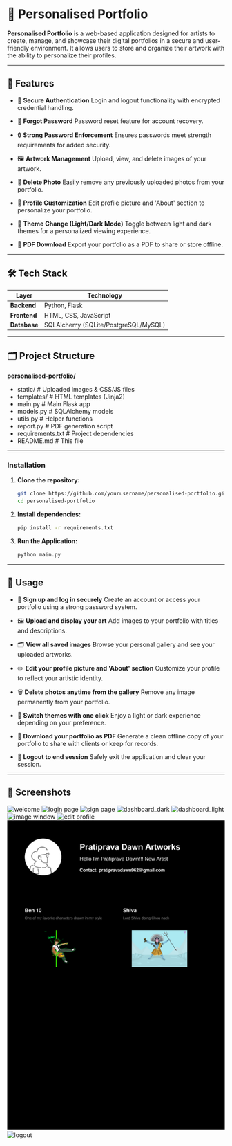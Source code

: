 # 🎨 Personalised Portfolio

**Personalised Portfolio** is a web-based application designed for artists to create, manage, and showcase their digital portfolios in a secure and user-friendly environment. It allows users to store and organize their artwork with the ability to personalize their profiles.

---

## 🔧 Features

* 🔐 **Secure Authentication**
  Login and logout functionality with encrypted credential handling.

* 🔁 **Forgot Password**
  Password reset feature for account recovery.

* 🔒 **Strong Password Enforcement**
  Ensures passwords meet strength requirements for added security.

* 🖼️ **Artwork Management**
  Upload, view, and delete images of your artwork.

* 🧹 **Delete Photo**
  Easily remove any previously uploaded photos from your portfolio.

* 👤 **Profile Customization**
  Edit profile picture and 'About' section to personalize your portfolio.

* 🎨 **Theme Change (Light/Dark Mode)**
  Toggle between light and dark themes for a personalized viewing experience.

* 📄 **PDF Download**
  Export your portfolio as a PDF to share or store offline.

---

## 🛠️ Tech Stack

| Layer        | Technology                           |
| ------------ | ------------------------------------ |
| **Backend**  | Python, Flask                        |
| **Frontend** | HTML, CSS, JavaScript                |
| **Database** | SQLAlchemy (SQLite/PostgreSQL/MySQL) |

---

## 🗂️ Project Structure

**personalised-portfolio/**

* static/         # Uploaded images & CSS/JS files
* templates/      # HTML templates (Jinja2)
* main.py         # Main Flask app
* models.py       # SQLAlchemy models
* utils.py        # Helper functions
* report.py       # PDF generation script
* requirements.txt # Project dependencies
* README.md       # This file

---

### Installation

1. **Clone the repository:**

   ```bash
   git clone https://github.com/yourusername/personalised-portfolio.git
   cd personalised-portfolio
   ```
2. **Install dependencies:**

   ```bash
   pip install -r requirements.txt
   ```
3. **Run the Application:**

   ```bash
   python main.py
   ```

---

## 🚀 Usage

* 🔐 **Sign up and log in securely**
  Create an account or access your portfolio using a strong password system.

* 🖼️ **Upload and display your art**
  Add images to your portfolio with titles and descriptions.

* 🗂️ **View all saved images**
  Browse your personal gallery and see your uploaded artworks.

* ✏️ **Edit your profile picture and 'About' section**
  Customize your profile to reflect your artistic identity.

* 🗑️ **Delete photos anytime from the gallery**
  Remove any image permanently from your portfolio.

* 🎨 **Switch themes with one click**
  Enjoy a light or dark experience depending on your preference.

* 📄 **Download your portfolio as PDF**
  Generate a clean offline copy of your portfolio to share with clients or keep for records.

* 🚪 **Logout to end session**
  Safely exit the application and clear your session.

---

## 📸 Screenshots
![welcome](assets/welcome-ss.png) 
![login page](assets/login-ss.png) 
![sign page](assets/sign-ss.png) 
![dashboard_dark](assets/dash-dark-ss.png) 
![dashboard_light](assets/dash-light-ss.png) 
![image window](assets/pic-ss.png) 
![edit profile](assets/edit-ss.png) 
![report](assets/report.png) 
![logout](assets/log-ss.png)
